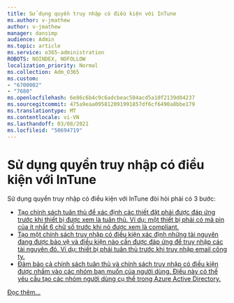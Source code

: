 ```yaml
---
title: Sử dụng quyền truy nhập có điều kiện với InTune
ms.author: v-jmathew
author: v-jmathew
manager: dansimp
audience: Admin
ms.topic: article
ms.service: o365-administration
ROBOTS: NOINDEX, NOFOLLOW
localization_priority: Normal
ms.collection: Adm_O365
ms.custom:
- "6700002"
- "7680"
ms.openlocfilehash: 6e86c6b4c9c6adcbeac504acd5a10f2139d04237
ms.sourcegitcommit: 475a9eaa095812091991857df6cf6490a8bbe179
ms.translationtype: MT
ms.contentlocale: vi-VN
ms.lasthandoff: 03/08/2021
ms.locfileid: "50694719"
---
```

# <a name="using-conditional-access-with-intune"></a>Sử dụng quyền truy nhập có điều kiện với InTune

Sử dụng quyền truy nhập có điều kiện với InTune đòi hỏi phải có 3 bước:

- [Tạo chính sách tuân thủ để xác định các thiết đặt phải được đáp ứng trước khi thiết bị được xem là tuân thủ. Ví dụ: một thiết bị phải có mã pin của ít nhất 6 chữ số trước khi nó được xem là compliant.](https://docs.microsoft.com/mem/intune/protect/create-compliance-policy)
- [Tạo một chính sách truy nhập có điều kiện xác định những tài nguyên đang được bảo vệ và điều kiện nào cần được đáp ứng để truy nhập các tài nguyên đó. Ví dụ: thiết bị phải tuân thủ trước khi truy nhập email công ty.](https://docs.microsoft.com/mem/intune/protect/tutorial-protect-email-on-unmanaged-devices#create-conditional-access-policies)
- [Đảm bảo cả chính sách tuân thủ và chính sách truy nhập có điều kiện được nhắm vào các nhóm bạn muốn của người dùng. Điều này có thể yêu cầu tạo các nhóm người dùng cụ thể trong Azure Active Directory.](https://docs.microsoft.com/troubleshoot/mem/intune/troubleshoot-conditional-access)

[Đọc thêm...](https://docs.microsoft.com/mem/intune/protect/device-compliance-get-started)
